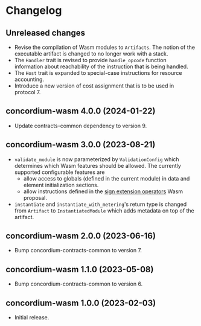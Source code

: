 # Changelog

## Unreleased changes

- Revise the compilation of Wasm modules to `Artifacts`. The notion of the
  executable artifact is changed to no longer work with a stack.
- The `Handler` trait is revised to provide `handle_opcode` function information
  about reachability of the instruction that is being handled.
- The `Host` trait is expanded to special-case instructions for resource
  accounting.
- Introduce a new version of cost assignment that is to be used in protocol 7.

## concordium-wasm 4.0.0 (2024-01-22)

- Update contracts-common dependency to version 9.

## concordium-wasm 3.0.0 (2023-08-21)

- `validate_module` is now parameterized by `ValidationConfig` which determines
  which Wasm features should be allowed. The currently supported configurable features are
  - allow access to globals (defined in the current module) in data and element
    initialization sections.
  - allow instructions defined in the [sign extension operators](https://github.com/WebAssembly/sign-extension-ops/blob/master/proposals/sign-extension-ops/Overview.md)
    Wasm proposal.
- `instantiate` and `instantiate_with_metering`'s return type is changed from
  `Artifact` to `InstantiatedModule` which adds metadata on top of the artifact.

## concordium-wasm 2.0.0 (2023-06-16)

- Bump concordium-contracts-common to version 7.

## concordium-wasm 1.1.0 (2023-05-08)

- Bump concordium-contracts-common to version 6.

## concordium-wasm 1.0.0 (2023-02-03)

- Initial release.
